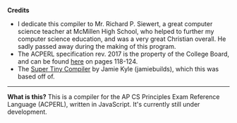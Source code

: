 **Credits**

 - I dedicate this compiler to Mr. Richard P. Siewert, a great computer science teacher at McMillen High School, who helped to further my computer science education, and was a very great Christian overall. He sadly passed away during the making of this program.
 - The ACPERL specification rev. 2017 is the property of the College Board, and can be found [here](https://web.archive.org/web/20170711045615/https://secure-media.collegeboard.org/digitalServices/pdf/ap/ap-computer-science-principles-course-and-exam-description.pdf) on pages 118-124.
 - The [Super Tiny Compiler](https://git.io/compiler) by Jamie Kyle (jamiebuilds), which this was based off of.

---
**What is this?**
This is a compiler for the AP CS Principles Exam Reference Language (ACPERL), written in JavaScript. It's currently still under development.
